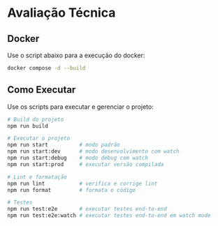 # Avaliação Técnica

## Docker
Use o script abaixo para a execução do docker:
```bash
docker compose -d --build
```

## Como Executar
Use os scripts para executar e gerenciar o projeto:

```bash
# Build do projeto
npm run build

# Executar o projeto
npm run start          # modo padrão
npm run start:dev      # modo desenvolvimento com watch
npm run start:debug    # modo debug com watch
npm run start:prod     # executar versão compilada

# Lint e formatação
npm run lint           # verifica e corrige lint
npm run format         # formata o código

# Testes
npm run test:e2e       # executar testes end-to-end
npm run test:e2e:watch # executar testes end-to-end em watch mode
```